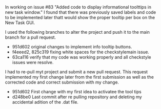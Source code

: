 In working on issue #83 "Added code to display informational toolttips in new task window." I found that there was previously
saved labels and code to be implemented later thatt would show the proper tooltip per box on the New Task GUI.

I used the following branches to alter the project and push it to the main branch for a pull request. 
* 951d602 original changes to implement info tooltip buttons.
* f4eeed2, 825c319 fixing white spaces for the checkstylemain issue.
* 63ca116 verify that my code was working properly and all checkstyle issues were resolve.

I had to re-pull myt project and submit a new pull request. This request implemented my first change later from the first submission 
as well as the corrected code and correct submission with my change.

* 951d602 First change with my first idea to activatee the tool tips
* d248be0 Last commit after re pulling repository and deleting my accidental adition of the .dat file.


